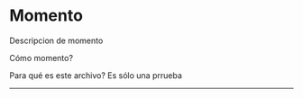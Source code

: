 Momento
=======

Descripcion de momento

Cómo momento?

Para qué es este archivo?
Es sólo una prrueba

________________________
